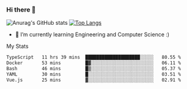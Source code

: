 ### Hi there 👋

![Anurag's GitHub stats](https://github-readme-stats.vercel.app/api?username=MatteoIorio11&show_icons=true&theme=dark) 
[![Top Langs](https://github-readme-stats.vercel.app/api/top-langs/?username=MatteoIorio11&theme=dark)](https://github.com/MatteoIorio11/github-readme-stats)

- 🌱 I’m currently learning Engineering and Computer Science :)

<!--
**MatteoIorio11/MatteoIorio11** is a ✨ _special_ ✨ repository because its `README.md` (this file) appears on your GitHub profile.

Here are some ideas to get you started:

- 🔭 I’m currently working on ...
- 🌱 I’m currently learning ...
- 👯 I’m looking to collaborate on ...
- 🤔 I’m looking for help with ...
- 💬 Ask me about ...
- 📫 How to reach me: ...
- 😄 Pronouns: ...
- ⚡ Fun fact: ...
-->
My Stats
<!--START_SECTION:waka-->

```txt
TypeScript   11 hrs 39 mins  ████████████████████░░░░░   80.55 %
Docker       53 mins         █▓░░░░░░░░░░░░░░░░░░░░░░░   06.11 %
Bash         46 mins         █▒░░░░░░░░░░░░░░░░░░░░░░░   05.37 %
YAML         30 mins         █░░░░░░░░░░░░░░░░░░░░░░░░   03.51 %
Vue.js       25 mins         ▓░░░░░░░░░░░░░░░░░░░░░░░░   02.91 %
```

<!--END_SECTION:waka-->
